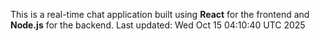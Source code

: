 This is a real-time chat application built using **React** for the frontend and **Node.js** for the backend.
Last updated: Wed Oct 15 04:10:40 UTC 2025

